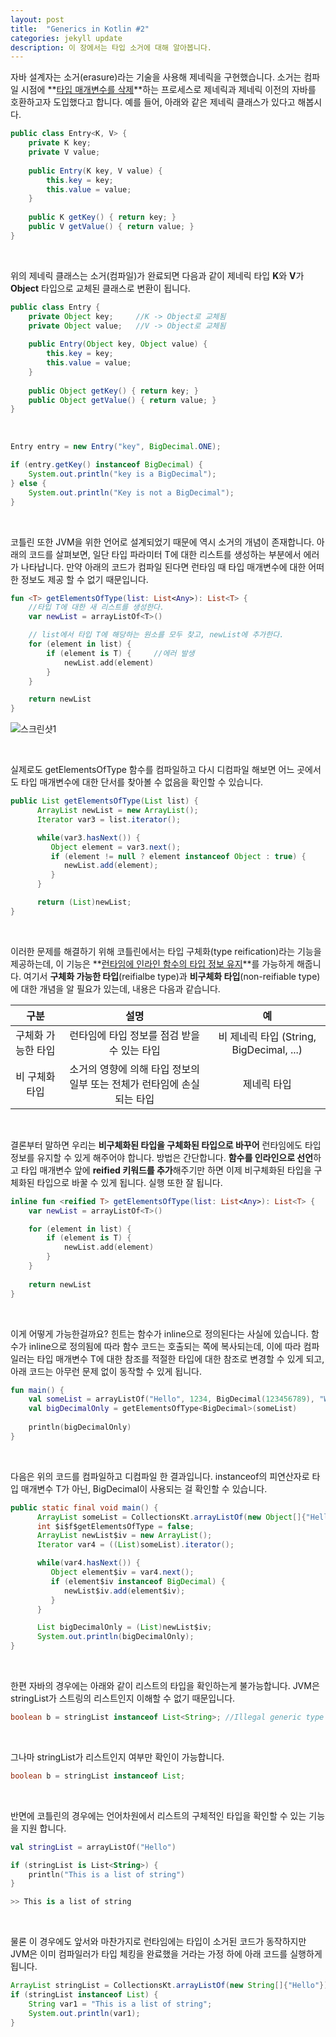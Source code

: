 ```yaml
---
layout: post
title:  "Generics in Kotlin #2"
categories: jekyll update
description: 이 장에서는 타입 소거에 대해 알아봅니다.
---
```

자바 설계자는 소거(erasure)라는 기술을 사용해 제네릭을 구현했습니다. 소거는 컴파일 시점에 **<u>타입 매개변수를 삭제</u>**하는 프로세스로 제네릭과 제네릭 이전의 자바를 호환하고자 도입했다고 합니다. 예를 들어, 아래와 같은 제네릭 클래스가 있다고 해봅시다.

```java
public class Entry<K, V> {
    private K key;
    private V value;
    
    public Entry(K key, V value) {
        this.key = key;
        this.value = value;
    }
    
    public K getKey() { return key; }
    public V getValue() { return value; }
}
```

<br>

위의 제네릭 클래스는 소거(컴파일)가 완료되면 다음과 같이 제네릭 타입 **K**와 **V**가 **Object** 타입으로 교체된 클래스로 변환이 됩니다.

```java
public class Entry {
    private Object key;		//K -> Object로 교체됨
    private Object value;	//V -> Object로 교체됨
    
    public Entry(Object key, Object value) {
        this.key = key;
        this.value = value;
    }
    
    public Object getKey() { return key; }
    public Object getValue() { return value; }
}
```

<br>



```java
Entry entry = new Entry("key", BigDecimal.ONE);

if (entry.getKey() instanceof BigDecimal) {
    System.out.println("key is a BigDecimal");
} else {
    System.out.println("Key is not a BigDecimal");
}
```

<br>

코틀린 또한 JVM을 위한 언어로 설계되었기 때문에 역시 소거의 개념이 존재합니다. 아래의 코드를 살펴보면, 일단 타입 파라미터 T에 대한 리스트를 생성하는 부분에서 에러가 나타납니다. 만약 아래의 코드가 컴파일 된다면 런타임 때 타입 매개변수에 대한 어떠한 정보도 제공 할 수 없기 때문입니다.

```kotlin
fun <T> getElementsOfType(list: List<Any>): List<T> {
    //타입 T에 대한 새 리스트를 생성한다.
    var newList = arrayListOf<T>()	

    // list에서 타입 T에 해당하는 원소를 모두 찾고, newList에 추가한다.
    for (element in list) {
        if (element is T) {		//에러 발생
            newList.add(element)
        }
    }

    return newList
}
```
![스크린샷1](../../images/type-erased.png)

<br>

실제로도 getElementsOfType 함수를 컴파일하고 다시 디컴파일 해보면 어느 곳에서도 타입 매개변수에 대한 단서를 찾아볼 수 없음을 확인할 수 있습니다. 

```java
public List getElementsOfType(List list) {
      ArrayList newList = new ArrayList();
      Iterator var3 = list.iterator();

      while(var3.hasNext()) {
         Object element = var3.next();
         if (element != null ? element instanceof Object : true) {
            newList.add(element);
         }
      }

      return (List)newList;
}
```

<br>

이러한 문제를 해결하기 위해 코틀린에서는 타입 구체화(type reification)라는 기능을 제공하는데, 이 기능은 **<u>런타임에 인라인 함수의 타입 정보 유지</u>**를 가능하게 해줍니다. 여기서 **구체화 가능한 타입**(reifialbe type)과 **비구체화 타입**(non-reifiable type)에 대한 개념을 알 필요가 있는데, 내용은 다음과 같습니다.

|        구분        |                             설명                             |                    예                    |
| :----------------: | :----------------------------------------------------------: | :--------------------------------------: |
| 구체화 가능한 타입 |         런타임에 타입 정보를 점검 받을 수 있는 타입          | 비 제네릭 타입 (String, BigDecimal, ...) |
|   비 구체화 타입   | 소거의 영향에 의해 타입 정보의 일부 또는 전체가 런타임에 손실되는 타입 |               제네릭 타입                |

<br>

결론부터 말하면 우리는 **비구체화된 타입을 구체화된 타입으로 바꾸어** 런타임에도 타입 정보를 유지할 수 있게 해주어야 합니다. 방법은 간단합니다. **함수를 인라인으로 선언**하고 타입 매개변수 앞에 **reified 키워드를 추가**해주기만 하면 이제 비구체화된 타입을 구체화된 타입으로 바꿀 수 있게 됩니다. 실행 또한 잘 됩니다.

```kotlin
inline fun <reified T> getElementsOfType(list: List<Any>): List<T> {
    var newList = arrayListOf<T>()

    for (element in list) {
        if (element is T) {
            newList.add(element)
        }
    }
	
    return newList
}
```

<br>

이게 어떻게 가능한걸까요? 힌트는 함수가 inline으로 정의된다는 사실에 있습니다. 함수가 inline으로 정의됨에 따라 함수 코드는 호출되는 쪽에 복사되는데, 이에 따라 컴파일러는 타입 매개변수 T에 대한 참조를 적절한 타입에 대한 참조로 변경할 수 있게 되고, 아래 코드는 아무런 문제 없이 동작할 수 있게 됩니다.

```kotlin
fun main() {
    val someList = arrayListOf("Hello", 1234, BigDecimal(123456789), "World", BigDecimal(987654321))
    val bigDecimalOnly = getElementsOfType<BigDecimal>(someList)
    
    println(bigDecimalOnly)
}
```

<br>

다음은 위의 코드를 컴파일하고 디컴파일 한 결과입니다. instanceof의 피연산자로 타입 매개변수 T가 아닌, BigDecimal이 사용되는 걸 확인할 수 있습니다.

```java
public static final void main() {
      ArrayList someList = CollectionsKt.arrayListOf(new Object[]{"Hello", 1234, new BigDecimal(123456789), "World", new BigDecimal(987654321)});
      int $i$f$getElementsOfType = false;
      ArrayList newList$iv = new ArrayList();
      Iterator var4 = ((List)someList).iterator();

      while(var4.hasNext()) {
         Object element$iv = var4.next();
         if (element$iv instanceof BigDecimal) {
            newList$iv.add(element$iv);
         }
      }

      List bigDecimalOnly = (List)newList$iv;
      System.out.println(bigDecimalOnly);
}
```

<br>

한편 자바의 경우에는 아래와 같이 리스트의 타입을 확인하는게 불가능합니다. JVM은 stringList가 스트링의 리스트인지 이해할 수 없기 때문입니다. 

```java
boolean b = stringList instanceof List<String>;	//Illegal generic type for instanceof
```

<br>

그나마 stringList가 리스트인지 여부만 확인이 가능합니다.

```java
boolean b = stringList instanceof List;	
```

<br>

반면에 코틀린의 경우에는 언어차원에서 리스트의 구체적인 타입을 확인할 수 있는 기능을 지원 합니다. 

```kotlin
val stringList = arrayListOf("Hello")

if (stringList is List<String>) {
    println("This is a list of string")
}

>> This is a list of string
```

<br>

물론 이 경우에도 앞서와 마찬가지로 런타임에는 타입이 소거된 코드가 동작하지만 JVM은 이미 컴파일러가 타입 체킹을 완료했을 거라는 가정 하에 아래 코드를 실행하게 됩니다.

```java
ArrayList stringList = CollectionsKt.arrayListOf(new String[]{"Hello"});
if (stringList instanceof List) {
	String var1 = "This is a list of string";
	System.out.println(var1);
}
```

